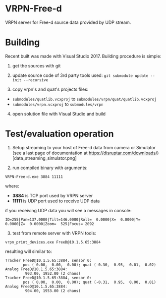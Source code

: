 # VRPN-Free-d
VRPN server for Free-d source data provided by UDP stream.

# Building
Recent built was made with Visual Studio 2017. Building procedure is simple:
1. get the sources with git

2. update source code of 3rd party tools used: ```git submodule update --init --recursive```

3. copy vrpn's and quat's projects files:

* ```submodules/quatlib.vcxproj``` to  ```submodules/vrpn/quat/quatlib.vcxproj```
* ```submodules/vrpn.vcxproj``` to ```submodules/vrpn```

4. open solution file with Visual Studio and build

# Test/evaluation operation

1. Setup streaming to your host of Free-d data from camera or Simulator (see a last page of documentation at https://disruptar.com/downloads/) [data_streaming_simulator.png]

2. run compiled binary with arguments:
```
VRPN-Free-d.exe 3884 11111
```
where:
* **3884** is TCP port used by VRPN server
* **11111** is UDP port used to receive UDP data

if you receiving UDP data you will see a messages in console:
```
ID=255|Pan=137.0000|Tilt=146.0000|Roll=  0.0000|X=  0.0000|Y=  0.0000|Z=  0.0000|Zoom=  525|Focus= 2092 
```

3. test from remote server with VRPN tools:
```
vrpn_print_devices.exe FreeD@10.1.5.65:3884
```
resulting will similar to:
```
Tracker FreeD@10.1.5.65:3884, sensor 0:
        pos ( 0.00,  0.00,  0.00); quat (-0.30,  0.95,  0.01,  0.02)
Analog FreeD@10.1.5.65:3884:
         903.00, 1952.00 (2 chans)
Tracker FreeD@10.1.5.65:3884, sensor 0:
        pos ( 0.00,  0.00,  0.00); quat (-0.31,  0.95,  0.00,  0.01)
Analog FreeD@10.1.5.65:3884:
         904.00, 1953.00 (2 chans)
```



